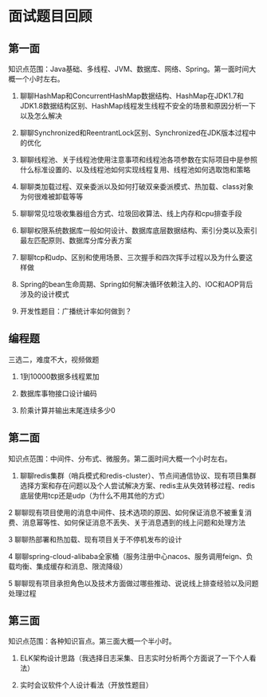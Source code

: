 面试题目回顾
====

第一面
------

知识点范围：Java基础、多线程、JVM、数据库、网络、Spring。第一面时间大概一个小时左右。

1. 聊聊HashMap和ConcurrentHashMap数据结构、HashMap在JDK1.7和JDK1.8数据结构区别、HashMap线程发生线程不安全的场景和原因分析一下以及怎么解决

2. 聊聊Synchronized和ReentrantLock区别、Synchronized在JDK版本过程中的优化

3. 聊聊线程池、关于线程池使用注意事项和线程池各项参数在实际项目中是参照什么标准设置的、以及线程池如何实现线程复用、线程池如何选取饱和策略

4. 聊聊类加载过程、双亲委派以及如何打破双亲委派模式、热加载、class对象为何很难被卸载等等

5. 聊聊常见垃圾收集器组合方式、垃圾回收算法、线上内存和cpu排查手段

6. 聊聊权限系统数据库一般如何设计、数据库底层数据结构、索引分类以及索引最左匹配原则、数据库分库分表方案

7. 聊聊tcp和udp、区别和使用场景、三次握手和四次挥手过程以及为什么要这样做

8. Spring的bean生命周期、Spring如何解决循环依赖注入的、IOC和AOP背后涉及的设计模式

9. 开发性题目：广播统计率如何做到？

编程题
------

三选二，难度不大，视频做题

1. 1到10000数据多线程累加

2. 数据库事物接口设计编码

3. 阶乘计算并输出末尾连续多少0

第二面
------

知识点范围：中间件、分布式、微服务。第二面时间大概一个小时左右。


1. 聊聊redis集群（哨兵模式和redis-cluster）、节点间通信协议、现有项目集群选择方案和存在问题以及个人尝试解决方案、redis主从失效转移过程、redis底层使用tcp还是udp（为什么不用其他的方式）

2 聊聊现有项目使用的消息中间件、技术选项的原因、如何保证消息不被重复消费、消息幂等性、如何保证消息不丢失、关于消息遇到的线上问题和处理方法

3 聊聊热部署和热加载、现有项目关于不停机发布的设计

4 聊聊spring-cloud-alibaba全家桶（服务注册中心nacos、服务调用feign、负载均衡、集成缓存和消息、限流降级）

5 聊聊现有项目承担角色以及技术方面做过哪些推动、说说线上排查经验以及问题处理过程

第三面
------

知识点范围：各种知识盲点。第三面大概一个半小时。

1. ELK架构设计思路（我选择日志采集、日志实时分析两个方面说了一下个人看法）

2. 实时会议软件个人设计看法（开放性题目）
